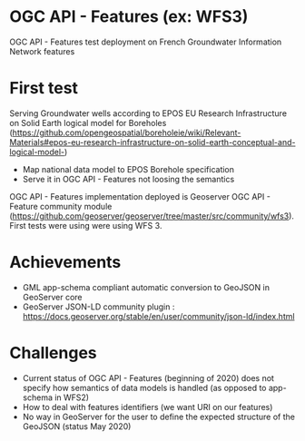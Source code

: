 # OGC API - Features (ex: WFS3)
OGC API - Features test deployment on French Groundwater Information Network features

# First test
Serving Groundwater wells according to EPOS EU Research Infrastructure on Solid Earth logical model for Boreholes (https://github.com/opengeospatial/boreholeie/wiki/Relevant-Materials#epos-eu-research-infrastructure-on-solid-earth-conceptual-and-logical-model-)
- Map national data model to EPOS Borehole specification
- Serve it in OGC API - Features not loosing the semantics

OGC API - Features implementation deployed is Geoserver OGC API - Feature community module (https://github.com/geoserver/geoserver/tree/master/src/community/wfs3). First tests were using were using WFS 3.


# Achievements
- GML app-schema compliant automatic conversion to GeoJSON in GeoServer core
- GeoServer JSON-LD community plugin : https://docs.geoserver.org/stable/en/user/community/json-ld/index.html


# Challenges
- Current status of OGC API - Features (beginning of 2020) does not specify how semantics of data models is handled (as opposed to app-schema in WFS2)
- How to deal with features identifiers (we want URI on our features)
- No way in GeoServer for the user to define the expected structure of the GeoJSON (status May 2020)

